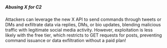 #####  Abusing X for C2
Attackers can leverage the new X API to send commands through tweets or DMs and exfiltrate data via replies, DMs, or bio updates, blending malicious traffic with legitimate social media activity. However, exploitation is less likely with the free tier, which restricts to GET requests for posts, preventing command issuance or data exfiltration without a paid plan!